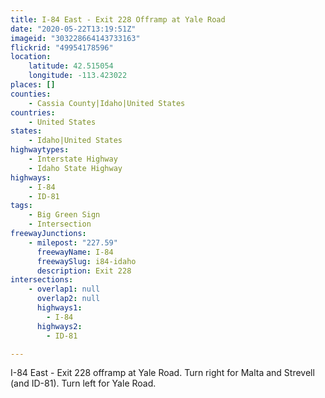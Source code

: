 ```yaml
---
title: I-84 East - Exit 228 Offramp at Yale Road
date: "2020-05-22T13:19:51Z"
imageid: "303228664143733163"
flickrid: "49954178596"
location:
    latitude: 42.515054
    longitude: -113.423022
places: []
counties:
    - Cassia County|Idaho|United States
countries:
    - United States
states:
    - Idaho|United States
highwaytypes:
    - Interstate Highway
    - Idaho State Highway
highways:
    - I-84
    - ID-81
tags:
    - Big Green Sign
    - Intersection
freewayJunctions:
    - milepost: "227.59"
      freewayName: I-84
      freewaySlug: i84-idaho
      description: Exit 228
intersections:
    - overlap1: null
      overlap2: null
      highways1:
        - I-84
      highways2:
        - ID-81

---
```

I-84 East - Exit 228 offramp at Yale Road.  Turn right for Malta and Strevell (and ID-81).  Turn left for Yale Road.